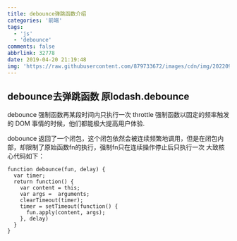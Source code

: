 ```yaml
---
title: debounce弹跳函数介绍
categories: '前端'
tags:
  - 'js'
  - 'debounce'
comments: false
abbrlink: 32778
date: 2019-04-20 21:19:48
img: 'https://raw.githubusercontent.com/879733672/images/cdn/img/202209041657018.jpg'
---
```

## debounce去弹跳函数 原lodash.debounce
debounce 强制函数再某段时间内只执行一次
throttle 强制函数以固定的频率触发的 DOM 事情的时候，他们都能极大提高用户体验.

dobounce 返回了一个闭包，这个闭包依然会被连续频繁地调用，但是在闭包内部，却限制了原始函数fn的执行，强制fn只在连续操作停止后只执行一次
大致核心代码如下：
```
function debounce(fun, delay) {
  var timer;
  return function() {
    var content = this;
    var args =  arguments;
    clearTimeout(timer);
    timer = setTimeout(function() {
      fun.apply(content, args);
    }, delay)
  }
}
```


